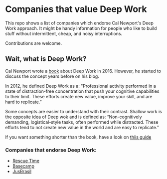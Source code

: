 # Companies that value Deep Work

This repo shows a list of companies which endorse Cal Newport's Deep Work approach. It might be handy information for people who like to build stuff without intermittent, cheap, and noisy interruptions.

Contributions are welcome.

## Wait, what is Deep Work?

Cal Newport wrote a [book](https://www.amazon.com/Deep-Work-Cal-Newport-audiobook/dp/B0189PVAWY/ref=sr_1_1?dchild=1&keywords=deep+work&qid=1600695114&sr=8-1) about Deep Work in 2016. However, he started to discuss the concept years before on his blog.

In 2012, he defined Deep Work as a: "Professional activity performed in a state of distraction-free concentration that push your cognitive capabilities to their limit. These efforts create new value, improve your skill, and are hard to replicate.” 

Some concepts are easier to understand with their contrast. Shallow work is the opposite idea of Deep wok and is defined as: “Non-cognitively demanding, logistical-style tasks, often performed while distracted. These efforts tend to not create new value in the world and are easy to replicate.”


If you want something shorter than the book, have a look on [thiis guide](https://doist.com/blog/complete-guide-to-deep-work/)
 

### Companies that endorse Deep Work:

- [Rescue Time](https://www.rescuetime.com/)
- [Basecamp](https://basecamp.com/)
- [JusBrasil](https://www.jusbrasil.com.br/home)

